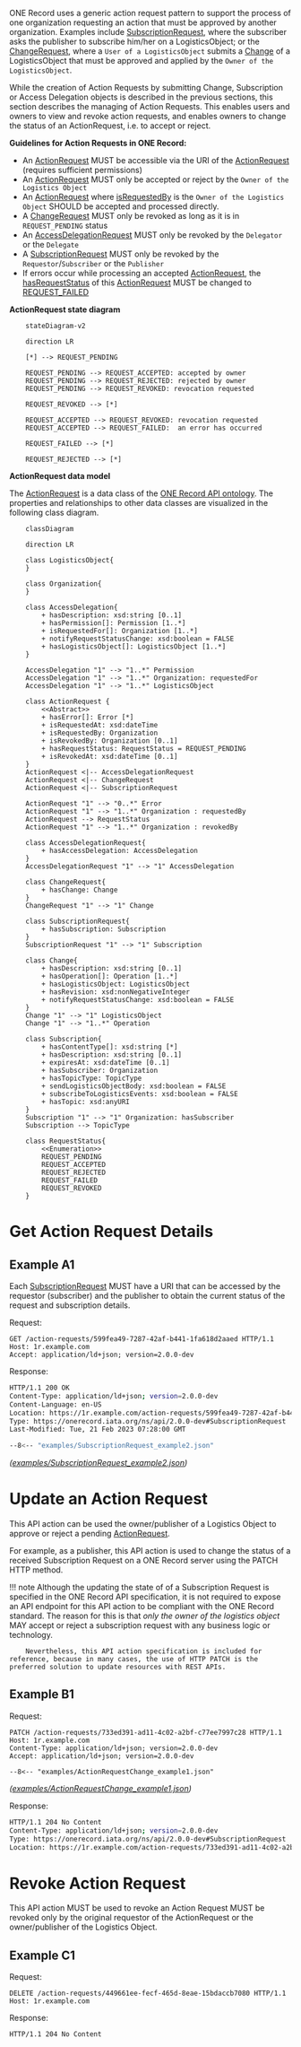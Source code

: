 ONE Record uses a generic action request pattern to support the process of one organization requesting an action that must be approved by another organization. 
Examples include [SubscriptionRequest](https://onerecord.iata.org/ns/api/2.0.0-dev#SubscriptionRequest), where the subscriber asks the publisher to subscribe him/her on a LogisticsObject; or the [ChangeRequest](https://onerecord.iata.org/ns/api/2.0.0-dev#ChangeRequest), 
where a `User of a LogisticsObject` submits a [Change](https://onerecord.iata.org/ns/api/2.0.0-dev#Change) of a LogisticsObject that must be approved and applied by the `Owner of the LogisticsObject`.

While the creation of Action Requests by submitting Change, Subscription or Access Delegation objects is described in the previous sections, this section describes the managing of Action Requests.
This enables users and owners to view and revoke action requests, and enables owners to change the status of an ActionRequest, i.e. to accept or reject.

**Guidelines for Action Requests in ONE Record:**

- An [ActionRequest](https://onerecord.iata.org/ns/api/2.0.0-dev#ActionRequest) MUST be accessible via the URI of the [ActionRequest](https://onerecord.iata.org/ns/api/2.0.0-dev#ActionRequest) (requires sufficient permissions)
- An [ActionRequest](https://onerecord.iata.org/ns/api/2.0.0-dev#ActionRequest) MUST only be accepted or reject by the `Owner of the Logistics Object`
- An [ActionRequest](https://onerecord.iata.org/ns/api/2.0.0-dev#ActionRequest) where [isRequestedBy](https://onerecord.iata.org/ns/api/2.0.0-dev#requestedBy) is the `Owner of the Logistics Object` SHOULD be accepted and processed directly.
- A [ChangeRequest](https://onerecord.iata.org/ns/api/2.0.0-dev#ChangeRequest) MUST only be revoked as long as it is in `REQUEST_PENDING` status
- An [AccessDelegationRequest](https://onerecord.iata.org/ns/api/2.0.0-dev#AccessDelegationRequest) MUST only be revoked by the `Delegator` or the `Delegate`
- A [SubscriptionRequest](https://onerecord.iata.org/ns/api/2.0.0-dev#SubscriptionRequest) MUST only be revoked by the `Requestor`/`Subscriber` or the `Publisher`
- If errors occur while processing an accepted [ActionRequest](https://onerecord.iata.org/ns/api/2.0.0-dev#ActionRequest), the [hasRequestStatus](https://onerecord.iata.org/ns/api/2.0.0-dev#hasRequestStatus) of this [ActionRequest](https://onerecord.iata.org/ns/api/2.0.0-dev#ActionRequest) MUST be changed to [REQUEST_FAILED](https://onerecord.iata.org/ns/api/2.0.0-dev#REQUEST_FAILED)

**ActionRequest state diagram**

```mermaid
    stateDiagram-v2

    direction LR   

    [*] --> REQUEST_PENDING

    REQUEST_PENDING --> REQUEST_ACCEPTED: accepted by owner
    REQUEST_PENDING --> REQUEST_REJECTED: rejected by owner
    REQUEST_PENDING --> REQUEST_REVOKED: revocation requested

    REQUEST_REVOKED --> [*]

    REQUEST_ACCEPTED --> REQUEST_REVOKED: revocation requested        
    REQUEST_ACCEPTED --> REQUEST_FAILED:  an error has occurred        

    REQUEST_FAILED --> [*]

    REQUEST_REJECTED --> [*]    
```

**ActionRequest data model**

The [ActionRequest](https://onerecord.iata.org/ns/api/2.0.0-dev#ActionRequest) is a data class of the [ONE Record API ontology](assets/ONE-Record-API-Ontology.ttl).
The properties and relationships to other data classes are visualized in the following class diagram.


```mermaid
    classDiagram

    direction LR   

    class LogisticsObject{                
    }

    class Organization{        
    }  

    class AccessDelegation{
        + hasDescription: xsd:string [0..1]
        + hasPermission[]: Permission [1..*]                
        + isRequestedFor[]: Organization [1..*]
        + notifyRequestStatusChange: xsd:boolean = FALSE
        + hasLogisticsObject[]: LogisticsObject [1..*]        
    }

    AccessDelegation "1" --> "1..*" Permission   
    AccessDelegation "1" --> "1..*" Organization: requestedFor
    AccessDelegation "1" --> "1..*" LogisticsObject

    class ActionRequest {
        <<Abstract>>         
        + hasError[]: Error [*]
        + isRequestedAt: xsd:dateTime         
        + isRequestedBy: Organization            
        + isRevokedBy: Organization [0..1]
        + hasRequestStatus: RequestStatus = REQUEST_PENDING
        + isRevokedAt: xsd:dateTime [0..1]                 
    }
    ActionRequest <|-- AccessDelegationRequest
    ActionRequest <|-- ChangeRequest
    ActionRequest <|-- SubscriptionRequest

    ActionRequest "1" --> "0..*" Error     
    ActionRequest "1" --> "1..*" Organization : requestedBy    
    ActionRequest --> RequestStatus                
    ActionRequest "1" --> "1..*" Organization : revokedBy

    class AccessDelegationRequest{
        + hasAccessDelegation: AccessDelegation        
    }
    AccessDelegationRequest "1" --> "1" AccessDelegation    

    class ChangeRequest{        
        + hasChange: Change        
    }    
    ChangeRequest "1" --> "1" Change

    class SubscriptionRequest{
        + hasSubscription: Subscription
    }   
    SubscriptionRequest "1" --> "1" Subscription

    class Change{    
        + hasDescription: xsd:string [0..1]    
        + hasOperation[]: Operation [1..*]        
        + hasLogisticsObject: LogisticsObject
        + hasRevision: xsd:nonNegativeInteger        
        + notifyRequestStatusChange: xsd:boolean = FALSE
    }
    Change "1" --> "1" LogisticsObject
    Change "1" --> "1..*" Operation

    class Subscription{        
        + hasContentType[]: xsd:string [*]
        + hasDescription: xsd:string [0..1]
        + expiresAt: xsd:dateTime [0..1]                                
        + hasSubscriber: Organization        
        + hasTopicType: TopicType        
        + sendLogisticsObjectBody: xsd:boolean = FALSE        
        + subscribeToLogisticsEvents: xsd:boolean = FALSE
        + hasTopic: xsd:anyURI        
    }    
    Subscription "1" --> "1" Organization: hasSubscriber
    Subscription --> TopicType

    class RequestStatus{
        <<Enumeration>>
        REQUEST_PENDING
        REQUEST_ACCEPTED
        REQUEST_REJECTED
        REQUEST_FAILED
        REQUEST_REVOKED        
    }
```


# Get Action Request Details

## Example A1

Each [SubscriptionRequest](https://onerecord.iata.org/ns/api/2.0.0-dev#SubscriptionRequest) MUST have a URI that can be accessed by the requestor (subscriber) 
and the publisher to obtain the current status of the request and subscription details.

Request:

```http
GET /action-requests/599fea49-7287-42af-b441-1fa618d2aaed HTTP/1.1
Host: 1r.example.com
Accept: application/ld+json; version=2.0.0-dev
```

Response:

```bash
HTTP/1.1 200 OK
Content-Type: application/ld+json; version=2.0.0-dev
Content-Language: en-US
Location: https://1r.example.com/action-requests/599fea49-7287-42af-b441-1fa618d2aaed
Type: https://onerecord.iata.org/ns/api/2.0.0-dev#SubscriptionRequest
Last-Modified: Tue, 21 Feb 2023 07:28:00 GMT

--8<-- "examples/SubscriptionRequest_example2.json"
```
_([examples/SubscriptionRequest_example2.json](examples/SubscriptionRequest_example2.json))_

# Update an Action Request

This API action can be used the owner/publisher of a Logistics Object to approve or reject a pending [ActionRequest](https://onerecord.iata.org/ns/api/2.0.0-dev#ActionRequest).

For example, as a publisher, this API action is used to change the status of a received Subscription Request on a ONE Record server using the PATCH HTTP method. 

!!! note 
        Although the updating the state of of a Subscription Request is specified in the ONE Record API specification, 
        it is not required to expose an API endpoint for this API action to be compliant with the ONE Record standard. 
        The reason for this is that _only the owner of the logistics object_ MAY accept or reject a subscription request with any business logic or technology.         

        Nevertheless, this API action specification is included for reference, because in many cases, the use of HTTP PATCH is the preferred solution to update resources with REST APIs.


## Example B1

Request:

```http
PATCH /action-requests/733ed391-ad11-4c02-a2bf-c77ee7997c28 HTTP/1.1
Host: 1r.example.com
Content-Type: application/ld+json; version=2.0.0-dev
Accept: application/ld+json; version=2.0.0-dev

--8<-- "examples/ActionRequestChange_example1.json"
```

_([examples/ActionRequestChange_example1.json](examples/ActionRequestChange_example1.json))_

Response:

```bash
HTTP/1.1 204 No Content
Content-Type: application/ld+json; version=2.0.0-dev
Type: https://onerecord.iata.org/ns/api/2.0.0-dev#SubscriptionRequest
Location: https://1r.example.com/action-requests/733ed391-ad11-4c02-a2bf-c77ee7997c28
```

# Revoke Action Request

This API action MUST be used to revoke an Action Request MUST be revoked only by the original requestor of the ActionRequest or the owner/publisher of the Logistics Object.

## Example C1

Request:
```http
DELETE /action-requests/449661ee-fecf-465d-8eae-15bdaccb7080 HTTP/1.1
Host: 1r.example.com
```


Response:
```bash
HTTP/1.1 204 No Content
```



